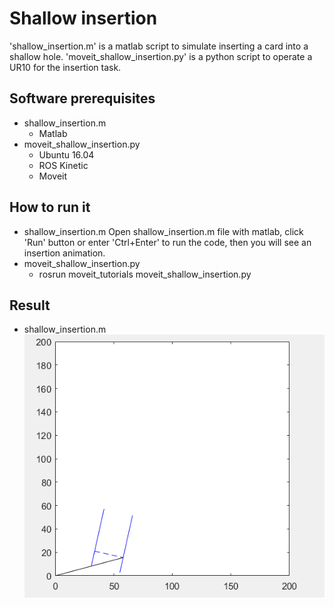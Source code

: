 # Shallow insertion
'shallow_insertion.m' is a matlab script to simulate inserting a card into a shallow hole.
'moveit_shallow_insertion.py' is a python script to operate a UR10 for the insertion task. 

## Software prerequisites
- shallow_insertion.m
  * Matlab
- moveit_shallow_insertion.py
  * Ubuntu 16.04
  * ROS Kinetic
  * Moveit

## How to run it
- shallow_insertion.m
Open shallow_insertion.m file with matlab, click 'Run' button or enter 'Ctrl+Enter' to run the code, then you will see an insertion animation.
- moveit_shallow_insertion.py
  * rosrun moveit_tutorials moveit_shallow_insertion.py

## Result
- shallow_insertion.m
![simulation result](https://github.com/oliviaHKUST/shallow-insertion/blob/master/shallow_insertion_result.png)
